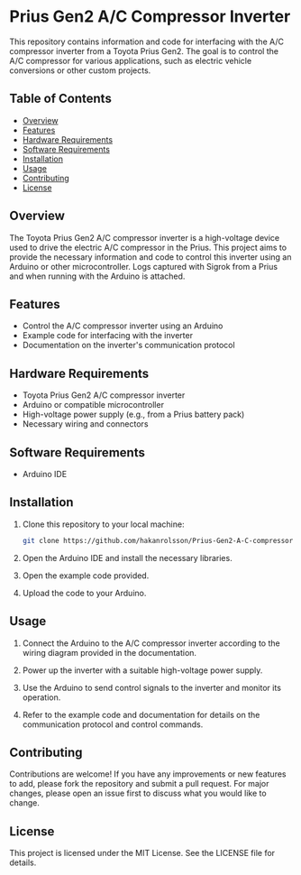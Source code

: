 # Prius Gen2 A/C Compressor Inverter

This repository contains information and code for interfacing with the A/C compressor inverter from a Toyota Prius Gen2. The goal is to control the A/C compressor for various applications, such as electric vehicle conversions or other custom projects.

## Table of Contents

- [Overview](#overview)
- [Features](#features)
- [Hardware Requirements](#hardware-requirements)
- [Software Requirements](#software-requirements)
- [Installation](#installation)
- [Usage](#usage)
- [Contributing](#contributing)
- [License](#license)

## Overview

The Toyota Prius Gen2 A/C compressor inverter is a high-voltage device used to drive the electric A/C compressor in the Prius. This project aims to provide the necessary information and code to control this inverter using an Arduino or other microcontroller. Logs captured with Sigrok from a Prius and when running with the Arduino is attached.

## Features

- Control the A/C compressor inverter using an Arduino
- Example code for interfacing with the inverter
- Documentation on the inverter's communication protocol

## Hardware Requirements

- Toyota Prius Gen2 A/C compressor inverter
- Arduino or compatible microcontroller
- High-voltage power supply (e.g., from a Prius battery pack)
- Necessary wiring and connectors

## Software Requirements

- Arduino IDE

## Installation

1. Clone this repository to your local machine:

    ```sh
    git clone https://github.com/hakanrolsson/Prius-Gen2-A-C-compressor-inverter.git
    ```

2. Open the Arduino IDE and install the necessary libraries.

3. Open the example code provided.

4. Upload the code to your Arduino.

## Usage

1. Connect the Arduino to the A/C compressor inverter according to the wiring diagram provided in the documentation.

2. Power up the inverter with a suitable high-voltage power supply.

3. Use the Arduino to send control signals to the inverter and monitor its operation.

4. Refer to the example code and documentation for details on the communication protocol and control commands.

## Contributing

Contributions are welcome! If you have any improvements or new features to add, please fork the repository and submit a pull request. For major changes, please open an issue first to discuss what you would like to change.

## License

This project is licensed under the MIT License. See the LICENSE file for details.
